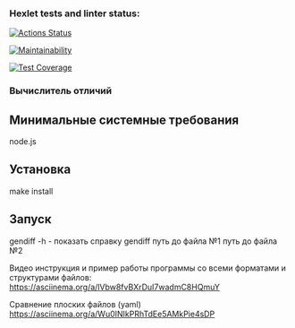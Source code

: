 ### Hexlet tests and linter status:
[![Actions Status](https://github.com/Evgeny111111/frontend-project-46/actions/workflows/hexlet-check.yml/badge.svg)](https://github.com/Evgeny111111/frontend-project-46/actions)

[![Maintainability](https://api.codeclimate.com/v1/badges/3b7b3391f0ccb8882317/maintainability)](https://codeclimate.com/github/Evgeny111111/frontend-project-46/maintainability)

[![Test Coverage](https://api.codeclimate.com/v1/badges/3b7b3391f0ccb8882317/test_coverage)](https://codeclimate.com/github/Evgeny111111/frontend-project-46/test_coverage)
### Вычислитель отличий

## Минимальные системные требования
node.js

## Установка
make install

## Запуск
gendiff -h - показать справку
gendiff путь до файла №1 путь до файла №2

Видео инструкция и пример работы программы со всеми форматами и структурами файлов:
https://asciinema.org/a/lVbw8fvBXrDuI7wadmC8HQmuY

Сравнение плоских файлов (yaml)
https://asciinema.org/a/Wu0INIkPRhTdEe5AMkPie4sDP